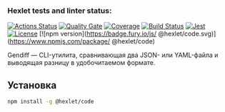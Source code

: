 ### Hexlet tests and linter status:
[![Actions Status](https://github.com/zaikinale/frontend-project-46/actions/workflows/hexlet-check.yml/badge.svg)](https://github.com/zaikinale/frontend-project-46/actions)
[![Quality Gate]( https://sonarcloud.io/api/project_badges/measure?project=zaikinale_frontend-project-46&metric=alert_status)]( https://sonarcloud.io/dashboard?id=zaikinale_frontend-project-46)
[![Coverage]( https://sonarcloud.io/api/project_badges/measure?project=zaikinale_frontend-project-46&metric=coverage)]( https://sonarcloud.io/dashboard?id=zaikinale_frontend-project-46)
[![Build Status]( https://github.com/zaikinale/frontend-project-46/actions/workflows/ci.yml/badge.svg )](https://github.com/zaikinale/frontend-project-46/actions )
[![Jest]( https://img.shields.io/badge/tested_with-jest-9c1d47 )](https://jestjs.io/ )
[![License](https://img.shields.io/github/license/zaikinale/frontend-project-46 )](https://opensource.org/licenses/MIT )
[![npm version](https://badge.fury.io/js/ @hexlet/code.svg)](https://www.npmjs.com/package/ @hexlet/code)

Gendiff — CLI-утилита, сравнивающая два JSON- или YAML-файла и выводящая разницу в удобочитаемом формате.

## Установка

```bash
npm install -g @hexlet/code